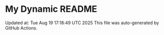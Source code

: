 # My Dynamic README
Updated at: Tue Aug 19 17:18:49 UTC 2025
This file was auto-generated by GitHub Actions.
